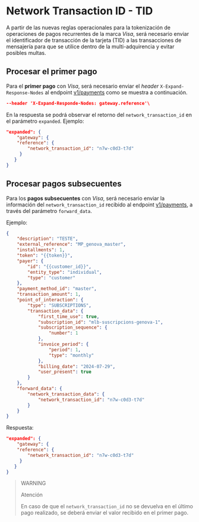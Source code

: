# Network Transaction ID - TID

A partir de las nuevas reglas operacionales para la tokenización de operaciones de pagos recurrentes de la marca _Visa_, será necesario enviar el identificador de transacción de la tarjeta (TID) a las transacciones de mensajería para que se utilice dentro de la multi-adquirencia y evitar posibles multas.

## Procesar el primer pago

Para el **primer pago** con _Visa_, será necesario enviar el _header_ `X-Expand-Response-Nodes` al endpoint [v1/payments](/developers/es/reference/payments/_payments/post) como se muestra a continuación.

```json
--header 'X-Expand-Responde-Nodes: gateway.reference'\
```

En la respuesta se podrá observar el retorno del `network_transaction_id` en el parámetro `expanded`. Ejemplo:

```json
"expanded": {
    "gateway": {
 	"reference": {
 		"network_transaction_id": "n7w-c0d3-t7d"
 	 }
   }
}
```

## Procesar pagos subsecuentes

Para los **pagos subsecuentes** con _Visa_, será necesario enviar la información del `network_transaction_id` recibido al endpoint [v1/payments](/developers/es/reference/payments/_payments/post), a través del parámetro `forward_data`.

Ejemplo:

```json
{
    "description": "TESTE",
    "external_reference": "MP_genova_master",
    "installments": 1,
    "token": "{{token}}",
    "payer": {
        "id": "{{customer_id}}",
        "entity_type": "individual",
        "type": "customer"
    },
    "payment_method_id": "master",
    "transaction_amount": 1,
    "point_of_interaction": {
        "type": "SUBSCRIPTIONS",
        "transaction_data": {
            "first_time_use": true,
            "subscription_id": "mlb-suscripcions-genova-1",
            "subscription_sequence": {
                "number": 1
            },
            "invoice_period": {
                "period": 1,
                "type": "monthly"
            },
            "billing_date": "2024-07-29",
            "user_present": true
        }
    },
    "forward_data": {
        "network_transaction_data": {
            "network_transaction_id": "n7w-c0d3-t7d"
        }
    }
}
```

Respuesta:

```json
"expanded": {
    "gateway": {
 	"reference": {
 		"network_transaction_id": "n7w-c0d3-t7d"
 	 }
   }
}
```

> WARNING
>
> Atención
> 
> En caso de que el `network_transaction_id` no se devuelva en el último pago realizado, se deberá enviar el valor recibido en el primer pago.